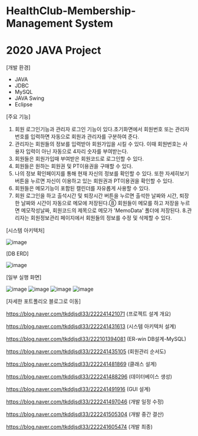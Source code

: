 # HealthClub-Membership-Management System
# 2020 JAVA Project

[개발 환경]
- JAVA
- JDBC
- MySQL
- JAVA Swing 
- Eclipse

[주요 기능]
1. 회원 로그인기능과 관리자 로그인 기능이 있다.초기화면에서 회원번호 또는 관리자번호를 입력하면 자동으로 회원과 관리자를 구분하여 준다.
2. 관리자는 회원들의 정보를 입력받아 회원가입을 시킬 수 있다. 이때 회원번호는 사용자 입력이 아닌 자동으로 4자리 숫자를 부여받는다.
3. 회원들은 회원가입때 부여받은 회원코드로 로그인할 수 있다.
4. 회원들은 원하는 회원권 및 PT이용권을 구매할 수 있다.
5. 나의 정보 확인페이지를 통해 현재 자신의 정보를 확인할 수 있다. 또한 자세히보기 버튼을 누르면 자신이 이용하고 있는 회원권과 PT이용권을 확인할 수 있다.
6. 회원들은 메모기능이 포함된 캘린더를 자유롭게 사용할 수 있다.
7. 회원 로그인을 하고 출석시간 및 퇴장시간 버튼을 누르면 출석한 날짜와 시간, 퇴장한 날짜와 시간이 자동으로 메모에 저장된다.⑧ 회원들이 메모를 하고 저장을 누르면 메모작성날짜, 회원코드의 제목으로 메모가 'MemoData' 폴더에 저장된다.
8.관리자는 회원정보관리 페이지에서 회원들의 정보를 수정 및 삭제할 수 있다.

[시스템 아키텍처]

![image](https://user-images.githubusercontent.com/86394597/153145288-e98939de-9173-4863-82c4-ca35a8dabbb5.png)

[DB ERD]

![image](https://user-images.githubusercontent.com/86394597/153145437-11a9f162-f46a-44d9-887e-2053f99294b5.png)

[일부 실행 화면]

![image](https://user-images.githubusercontent.com/86394597/153145594-c6808a4c-0199-41b3-84ff-4f91fe8d08c2.png)
![image](https://user-images.githubusercontent.com/86394597/153145605-e2ab902a-dd70-46f4-95c4-f85ccf25cbd0.png)
![image](https://user-images.githubusercontent.com/86394597/153145610-4f887907-247e-40f0-a637-c9c0f73d620d.png)
![image](https://user-images.githubusercontent.com/86394597/153145616-afca6c37-96a8-4469-8d14-26e09f46fe96.png)


[자세한 포트폴리오 블로그로 이동]

https://blog.naver.com/tkddjsdl33/222241421071 (프로젝트 설계 개요)

https://blog.naver.com/tkddjsdl33/222241431613 (시스템 아키텍처 설계)

https://blog.naver.com/tkddjsdl33/222101394081 (ER-win DB설계-MySQL)

https://blog.naver.com/tkddjsdl33/222241435105 (회원관리 순서도)

https://blog.naver.com/tkddjsdl33/222241481869 (클래스 설계)

https://blog.naver.com/tkddjsdl33/222241488296 (데이터베이스 생성)

https://blog.naver.com/tkddjsdl33/222241491916 (GUI 설계)

https://blog.naver.com/tkddjsdl33/222241497046 (개발 일정 수정)

https://blog.naver.com/tkddjsdl33/222241505304 (개발 중간 결산)

https://blog.naver.com/tkddjsdl33/222241605474 (개발 최종)


